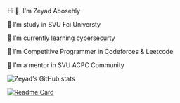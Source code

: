 Hi 👋, I'm Zeyad Abosehly

🔭 I’m study in SVU Fci Universty

🌱 I’m currently learning cybersecurty 

🤝 I’m Competitive Programmer in Codeforces & Leetcode

👯 I’m a mentor in SVU ACPC Community


![Zeyad's GitHub stats](https://github-readme-stats.vercel.app/api?username=Zeyad-Z0ZZ&show_icons=true&theme=transparent)

[![Readme Card](https://github-readme-stats.vercel.app/api/pin/?username=Zeyad-Z0ZZ&repo=github-readme-stats)](https://github.com/Zeyad-Z0ZZ/github-readme-stats)
